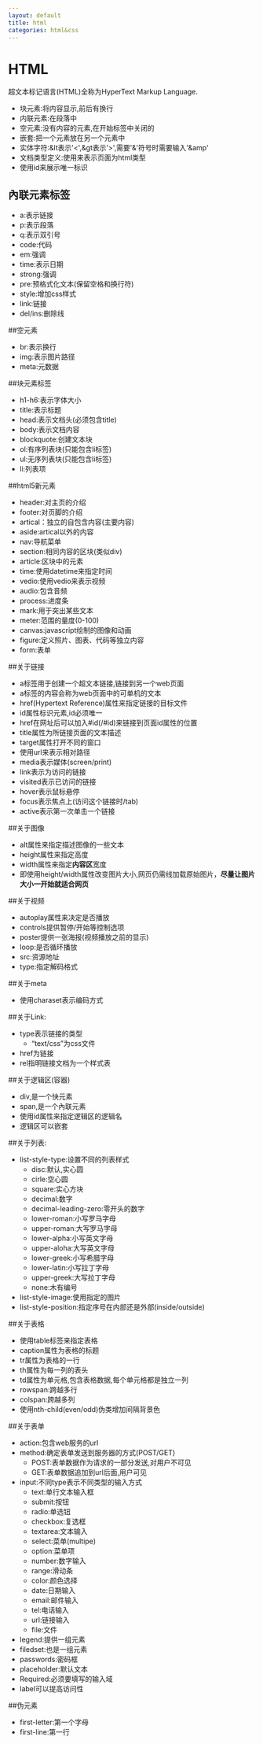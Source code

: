```yaml
---
layout: default
title: html
categories: html&css
---
```


# HTML

超文本标记语言(HTML)全称为HyperText Markup Language.
 * 块元素:将内容显示,前后有换行
 * 内联元素:在段落中
 * 空元素:没有内容的元素,在开始标签中关闭的
 * 嵌套:把一个元素放在另一个元素中
 * 实体字符:&lt表示'<',&gt表示'>',需要'&'符号时需要输入'&amp'
 * 文档类型定义:使用<!doctype html>来表示页面为html类型
 * 使用id来展示唯一标识

## 內联元素标签
 * a:表示链接
 * p:表示段落
 * q:表示双引号
 * code:代码
 * em:强调
 * time:表示日期
 * strong:强调
 * pre:预格式化文本(保留空格和换行符)
 * style:增加css样式
 * link:链接
 * del/ins:删除线

##空元素
 * br:表示换行
 * img:表示图片路径
 * meta:元数据

##块元素标签
 * h1-h6:表示字体大小
 * title:表示标题
 * head:表示文档头(必须包含title)
 * body:表示文档内容
 * blockquote:创建文本块
 * ol:有序列表块(只能包含li标签)
 * ul:无序列表块(只能包含li标签)
 * li:列表项

##html5新元素
 * header:对主页的介绍
 * footer:对页脚的介绍
 * artical：独立的自包含内容(主要内容)
 * aside:artical以外的内容
 * nav:导航菜单
 * section:相同内容的区块(类似div)
 * article:区块中的元素
 * time:使用datetime来指定时间
 * vedio:使用vedio来表示视频
 * audio:包含音频
 * process:进度条
 * mark:用于突出某些文本
 * meter:范围的量度(0-100)
 * canvas:javascript绘制的图像和动画
 * figure:定义照片、图表、代码等独立内容
 * form:表单

##关于链接
  * a标签用于创建一个超文本链接,链接到另一个web页面
  * a标签的内容会称为web页面中的可单机的文本
  * href(Hypertext Reference)属性来指定链接的目标文件
  * id属性标识元素,id必须唯一
  * href在网址后可以加入#id(/#id)来链接到页面id属性的位置
  * title属性为所链接页面的文本描述
  * target属性打开不同的窗口
  * 使用url来表示相对路径
  * media表示媒体(screen/print)
  * link表示为访问的链接
  * visited表示已访问的链接
  * hover表示鼠标悬停
  * focus表示焦点上(访问这个链接时/tab)
  * active表示第一次单击一个链接

##关于图像
  * alt属性来指定描述图像的一些文本
  * height属性来指定高度
  * width属性来指定**内容区**宽度
  * 即使用height/width属性改变图片大小,网页仍需线加载原始图片，**尽量让图片大小一开始就适合网页**

##关于视频
  * autoplay属性来决定是否播放
  * controls提供暂停/开始等控制选项
  * poster提供一张海报(视频播放之前的显示)
  * loop:是否循环播放
  * src:资源地址
  * type:指定解码格式

##关于meta
  * 使用charaset表示编码方式

##关于Link:
  * type表示链接的类型
    * “text/css”为css文件
  * href为链接
  * rel指明链接文档为一个样式表


##关于逻辑区(容器)
  * div,是一个快元素
  * span,是一个內联元素
  * 使用id属性来指定逻辑区的逻辑名
  * 逻辑区可以嵌套


##关于列表:
  * list-style-type:设置不同的列表样式
    * disc:默认,实心圆
    * cirle:空心圆
    * square:实心方块
    * decimal:数字
    * decimal-leading-zero:零开头的数字
    * lower-roman:小写罗马字母
    * upper-roman:大写罗马字母
    * lower-alpha:小写英文字母
    * upper-aloha:大写英文字母
    * lower-greek:小写希腊字母
    * lower-latin:小写拉丁字母
    * upper-greek:大写拉丁字母
    * none:木有编号
  * list-style-image:使用指定的图片
  * list-style-position:指定序号在内部还是外部(inside/outside)


##关于表格
  * 使用table标签来指定表格
  * caption属性为表格的标题
  * tr属性为表格的一行
  * th属性为每一列的表头
  * td属性为单元格,包含表格数据,每个单元格都是独立一列
  * rowspan:跨越多行
  * colspan:跨越多列
  * 使用nth-child(even/odd)伪类增加间隔背景色

##关于表单
  * action:包含web服务的url
  * method:确定表单发送到服务器的方式(POST/GET)
    * POST:表单数据作为请求的一部分发送,对用户不可见
    * GET:表单数据追加到url后面,用户可见
  * input:不同type表示不同类型的输入方式
    * text:单行文本输入框
    * submit:按钮
    * radio:单选钮
    * checkbox:复选框
    * textarea:文本输入
    * select:菜单(multipe)
    * option:菜单项
    * number:数字输入
    * range:滑动条
    * color:颜色选择
    * date:日期输入
    * email:邮件输入
    * tel:电话输入
    * url:链接输入
    * file:文件
  * legend:提供一组元素
  * filedset:也是一组元素
  * passwords:密码框
  * placeholder:默认文本
  * Required:必须要填写的输入域
  * label可以提高访问性

##伪元素
  * first-letter:第一个字母
  * first-line:第一行